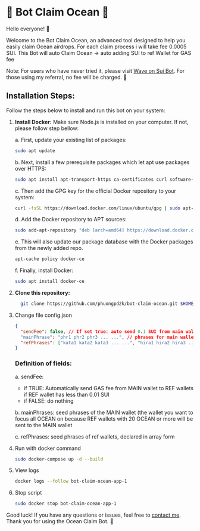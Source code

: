 # 🌊 Bot Claim Ocean 🌊

Hello everyone! 👋

Welcome to the Bot Claim Ocean, an advanced tool designed to help you easily claim Ocean airdrops. For each claim process i will take fee 0.0005 SUI.
This Bot will auto Claim Ocean -> auto adding SUI to ref Wallet for GAS fee

Note: For users who have never tried it, please visit [Wave on Sui Bot](https://t.me/waveonsuibot/walletapp?startapp=3831437). For those using my referral, no fee will be charged. 🚀

## Installation Steps:

Follow the steps below to install and run this bot on your system:

1.  **Install Docker:** Make sure Node.js is installed on your computer. If not, please follow step bellow:

    a. First, update your existing list of packages:

    ```bash
    sudo apt update
    ```

    b. Next, install a few prerequisite packages which let apt use packages over HTTPS:

    ```bash
    sudo apt install apt-transport-https ca-certificates curl software-properties-common
    ```

    c. Then add the GPG key for the official Docker repository to your system:

    ```bash
    curl -fsSL https://download.docker.com/linux/ubuntu/gpg | sudo apt-key add -
    ```

    d. Add the Docker repository to APT sources:

    ```bash
    sudo add-apt-repository "deb [arch=amd64] https://download.docker.com/linux/ubuntu focal stable"
    ```

    e. This will also update our package database with the Docker packages from the newly added repo.

    ```bash
    apt-cache policy docker-ce
    ```

    f. Finally, install Docker:

    ```bash
    sudo apt install docker-ce
    ```

2.  **Clone this repository:**

    ```bash
      git clone https://github.com/phuongpd2k/bot-claim-ocean.git $HOME/bot-claim-ocean && cd $HOME/bot-claim-ocean
    ```

3.  Change file config.json

    ```json
    {
      "sendFee": false, // If set true: auto send 0.1 SUI from main wallet to ref wallet if ref have SUI lower than 0.1
      "mainPhrase": "phr1 phr2 phr3 ... ...", // phrases for main wallet
      "refPhrases": ["kata1 kata2 kata3 ... ...", "hira1 hira2 hira3 ... ..."] // phrases for ref wallet
    }
    ```

    ### Definition of fields:

    a. sendFee:

    - if TRUE: Automatically send GAS fee from MAIN wallet to REF wallets if REF wallet has less than 0.01 SUI
    - if FALSE: do nothing

    b. mainPhrases: seed phrases of the MAIN wallet (the wallet you want to focus all OCEAN on because REF wallets with 20 OCEAN or more will be sent to the MAIN wallet

    c. refPhrases: seed phrases of ref wallets, declared in array form

4.  Run with docker command
    ```bash
    sudo docker-compose up -d --build
    ```
5.  View logs
    ```bash
    docker logs --follow bot-claim-ocean-app-1
    ```

6.  Stop script
    ```bash
    sudo docker stop bot-claim-ocean-app-1
    ```

Good luck! If you have any questions or issues, feel free to [contact me](https://t.me/phuongpd). Thank you for using the Ocean Claim Bot. 🚀

